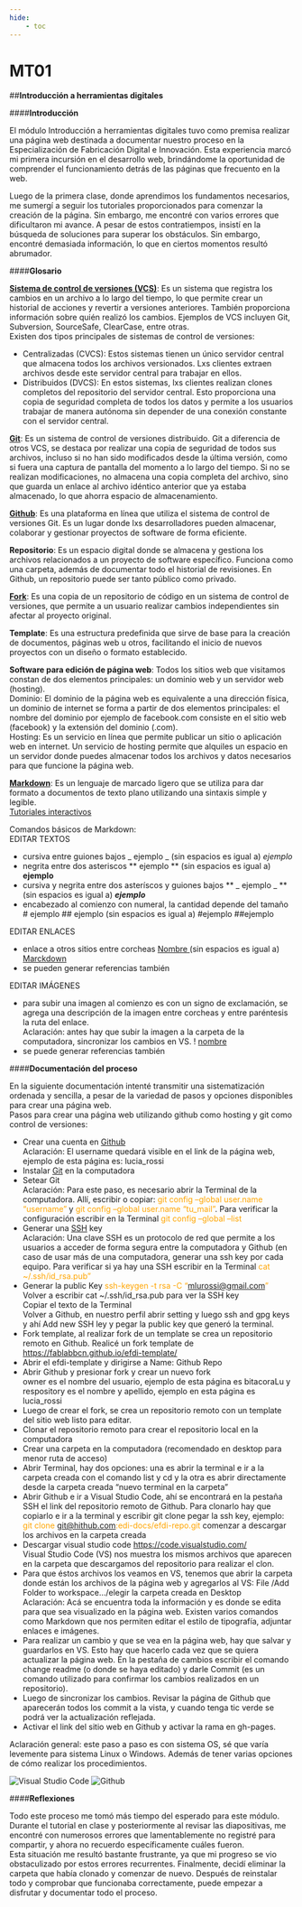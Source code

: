 ```yaml
---
hide:
    - toc
---
```


# MT01

##**Introducción a herramientas digitales**

####**Introducción**

El módulo Introducción a herramientas digitales tuvo como premisa realizar una página web destinada a documentar nuestro proceso en la Especialización de Fabricación Digital e Innovación. Esta experiencia marcó mi primera incursión en el desarrollo web, brindándome la oportunidad de comprender el funcionamiento detrás de las páginas que frecuento en la web. 

Luego de la primera clase, donde aprendimos los fundamentos necesarios, me sumergí a seguir los  tutoriales proporcionados para comenzar la creación de la página. Sin embargo, me encontré con varios errores que dificultaron mi avance. A pesar de estos contratiempos, insistí en la búsqueda de soluciones para superar los obstáculos. Sin embargo, encontré demasiada información, lo que en ciertos momentos resultó abrumador. 


####**Glosario**

**[Sistema de control de versiones (VCS)](https://git-scm.com/book/en/v2/Getting-Started-About-Version-Control)**: Es un sistema que registra los cambios en un archivo a lo largo del tiempo, lo que permite crear un historial de acciones y revertir a versiones anteriores. También proporciona información sobre quién realizó los cambios. Ejemplos de VCS incluyen Git, Subversion, SourceSafe, ClearCase, entre otras. <br>
Existen dos tipos principales de sistemas de control de versiones: <br>
* Centralizadas (CVCS): Estos sistemas tienen un único servidor central que almacena todos los archivos versionados. Lxs clientes extraen archivos desde este servidor central para trabajar en ellos. <br>
* Distribuidos (DVCS): En estos sistemas, lxs clientes realizan clones completos del repositorio del servidor central. Esto proporciona una copia de seguridad completa de todos los datos y permite a los usuarios trabajar de manera autónoma sin depender de una conexión constante con el servidor central. 

**[Git](https://git-scm.com/video/what-is-git)**: Es un sistema de control de versiones distribuido. Git a diferencia de otros VCS, se destaca por realizar una copia de seguridad de todos sus archivos, incluso si no han sido modificados desde la última versión, como si fuera una captura de pantalla del momento a lo largo del tiempo. Si no se realizan modificaciones, no almacena una copia completa del archivo, sino que guarda un enlace al archivo idéntico anterior que ya estaba almacenado, lo que ahorra espacio de almacenamiento. 

**[Github](https://docs.github.com/es/get-started)**: Es una plataforma en línea que utiliza el sistema de control de versiones Git. Es un lugar donde lxs desarrolladores pueden almacenar, colaborar y gestionar proyectos de software de forma eficiente.

**Repositorio**: Es un espacio digital donde se almacena y gestiona los archivos relacionados a un proyecto de software específico. Funciona como una carpeta, además de documentar todo el historial de revisiones. En Github, un repositorio puede ser tanto público como privado. 

**[Fork](https://docs.github.com/es/pull-requests/collaborating-with-pull-requests/wor)**: Es una copia de un repositorio de código en un sistema de control de versiones, que permite a un usuario realizar cambios independientes sin afectar al proyecto original. 

**Template**: Es una estructura predefinida que sirve de base para la creación de documentos, páginas web u otros, facilitando el inicio de nuevos proyectos con un diseño o formato establecido. 

**Software para edición de página web**: Todos los sitios web que visitamos constan de dos elementos principales: un dominio web y un servidor web (hosting).  <br>
Dominio: El dominio de la página web es equivalente a una dirección física, un dominio de internet se forma a partir de dos elementos principales: el nombre del dominio por ejemplo de facebook.com consiste en el sitio web (facebook) y la extensión del dominio (.com).  <br>
Hosting: Es un servicio en línea que permite publicar un sitio o aplicación web en internet. Un servicio de hosting permite que alquiles un espacio en un servidor donde puedes almacenar todos los archivos y datos necesarios para que funcione la página web. 

**[Markdown](https://markdown.es/)**: Es un lenguaje de marcado ligero que se utiliza para dar formato a documentos de texto plano utilizando una sintaxis simple y legible. <br>
[Tutoriales interactivos](https://www.markdowntutorial.com/es/)

Comandos básicos de Markdown: <br>
EDITAR TEXTOS <br>
* cursiva entre guiones bajos _ ejemplo _ (sin espacios es igual a) _ejemplo_ <br>
* negrita entre dos asteriscos ** ejemplo ** (sin espacios es igual a) **ejemplo** <br>
* cursiva y negrita entre dos asteríscos y guiones bajos ** _ ejemplo _ ** (sin espacios es igual a) **_ejemplo_** <br>
* encabezado al comienzo con numeral, la cantidad depende del tamaño # ejemplo ## ejemplo (sin espacios es igual a) #ejemplo ##ejemplo  <br>

EDITAR ENLACES <br>
* enlace a otros sitios entre corcheas [ Nombre ]( link ) (sin espacios es igual a) [Marckdown](https://markdown.es/) <br>
* se pueden generar referencias también 

EDITAR IMÁGENES <br>
* para subir una imagen al comienzo es con un signo de exclamación, se agrega una descripción de la imagen entre corcheas y entre paréntesis la ruta del enlace. <br> Aclaración: antes hay que subir la imagen a la carpeta de la computadora, sincronizar los cambios en VS. ! [ nombre ]( link ) <br>
* se puede generar referencias también


####**Documentación del proceso**

En la siguiente documentación intenté transmitir una sistematización ordenada y sencilla, a pesar de la variedad de pasos y opciones disponibles para crear una página web. <br>
Pasos para crear una página web utilizando github como hosting y git como control de versiones:

* Crear una cuenta en [Github](https://docs.github.com) <br>
Aclaración: El username quedará visible en el link de la página web, ejemplo de esta página es: lucia_rossi <br>
* Instalar [Git](https://git-scm.com/) en la computadora <br>
* Setear Git <br>
Aclaración: Para este paso, es necesario abrir la Terminal de la computadora. Allí, escribir o copiar: <font color='orange'>git config –global user.name “username”</font> y <font color='orange'>git config –global user.name “tu_mail”</font>. Para verificar la configuración escribir en la Terminal <font color='orange'>git config –global –list</font> <br>
* Generar una [SSH](https://docs.github.com/es/authentication/connecting-to-github-with-ssh/adding-a-new-ssh-key-to-your-github-account) key <br>
Aclaración: Una clave SSH es un protocolo de red que permite a los usuarios a acceder de forma segura entre la computadora y Github (en caso de usar más de una computadora, generar una ssh key por cada equipo. Para verificar si ya hay una SSH escribir en la Terminal <font color='orange'>cat ~/.ssh/id_rsa.pub”</font> <br>
* Generar la public Key <font color='orange'>ssh-keygen -t rsa -C “mlurossi@gmail.com”</font> <br>
Volver a escribir cat ~/.ssh/id_rsa.pub para ver la SSH key <br>
Copiar el texto de la Terminal  <br>
Volver a Github, en nuestro perfil abrir setting y luego ssh and gpg keys y ahí Add new SSH ley y pegar la public key que generó la terminal. <br>
* Fork template, al realizar fork de un template se crea un repositorio remoto en Github. Realicé un fork template de https://fablabbcn.github.io/efdi-template/ <br>
* Abrir el efdi-template y dirigirse a Name: Github Repo <br>
* Abrir Github y presionar fork y crear un nuevo fork <br>
owner es el nombre del usuario, ejemplo de esta página es bitacoraLu y respository es el nombre y apellido, ejemplo en esta página es lucia_rossi <br>
* Luego de crear el fork, se crea un repositorio remoto con un template del sitio web listo para editar. <br>
* Clonar el repositorio remoto para crear el repositorio local en la computadora <br> 
* Crear una carpeta en la computadora (recomendado en desktop para menor ruta de acceso) <br>
* Abrir Terminal, hay dos opciones: una es abrir la terminal e ir a la carpeta creada con el comando list y cd y la otra es abrir directamente desde la carpeta creada “nuevo terminal en la carpeta” <br>
* Abrir Github e ir a Visual Studio Code, ahí se encontrará en la pestaña SSH el link del repositorio remoto de Github. Para clonarlo hay que copiarlo e ir a la terminal y escribir git clone pegar la ssh key, ejemplo: <font color='orange'>git clone git@hithub.com:edi-docs/efdi-repo.git</font> comenzar a descargar los archivos en la carpeta creada <br>
* Descargar visual studio code https://code.visualstudio.com/ <br>
Visual Studio Code (VS) nos muestra los mismos archivos que aparecen en la carpeta que descargamos del repositorio para realizar el clon. <br>
* Para que éstos archivos los veamos en VS, tenemos que abrir la carpeta donde están los archivos de la página web y agregarlos al VS: File /Add Folder to workspace…/elegir la carpeta creada en Desktop <br>
Aclaración: Acá se encuentra toda la información y es donde se edita para que sea visualizado en la página web. Existen varios comandos como Markdown que nos permiten editar el estilo de tipografía, adjuntar enlaces e imágenes. <br>
* Para realizar un cambio y que se vea en la página web, hay que salvar y guardarlos en VS. Esto hay que hacerlo cada vez que se quiera actualizar la página web. En la pestaña de cambios escribir el comando change readme (o donde se haya editado) y darle Commit (es un comando utilizado para confirmar los cambios realizados en un repositorio). <br>
* Luego de sincronizar los cambios. Revisar la página de Github que aparecerán todos los commit a la vista, y cuando tenga tic verde se podrá ver la actualización reflejada. <br>
* Activar el link del sitio web en Github y activar la rama en gh-pages.

Aclaración general: este paso a paso es con sistema OS, sé que varía levemente para sistema Linux o Windows. Además de tener varias opciones de cómo realizar los procedimientos. 

![Visual Studio Code](../images/MT01/vs.png)
![Github](../images/MT01/github.png)

####**Reflexiones**

Todo este proceso me tomó más tiempo del esperado para este módulo. Durante el tutorial en clase y posteriormente al revisar las diapositivas, me encontré con numerosos errores que lamentablemente no registré para compartir, y ahora no recuerdo específicamente cuáles fueron. <br> 
Esta situación me resultó bastante frustrante, ya que mi progreso se vio obstaculizado por estos errores recurrentes. Finalmente, decidí eliminar la carpeta que había clonado y comenzar de nuevo. Después de reinstalar todo y comprobar que funcionaba correctamente, puede empezar a disfrutar y documentar todo el proceso. 

